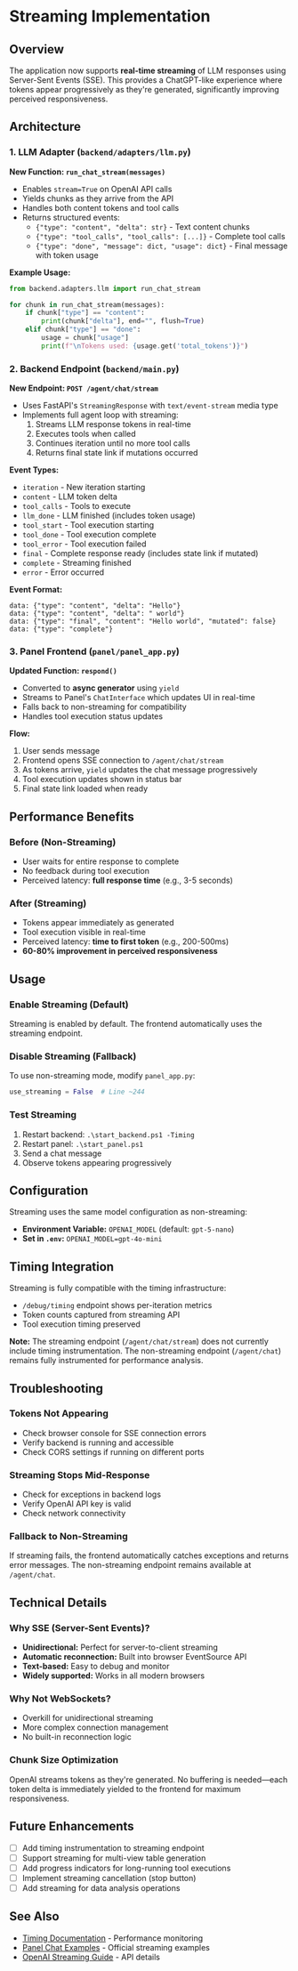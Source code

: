 # Streaming Implementation

## Overview

The application now supports **real-time streaming** of LLM responses using Server-Sent Events (SSE). This provides a ChatGPT-like experience where tokens appear progressively as they're generated, significantly improving perceived responsiveness.

## Architecture

### 1. LLM Adapter (`backend/adapters/llm.py`)

**New Function: `run_chat_stream(messages)`**
- Enables `stream=True` on OpenAI API calls
- Yields chunks as they arrive from the API
- Handles both content tokens and tool calls
- Returns structured events:
  - `{"type": "content", "delta": str}` - Text content chunks
  - `{"type": "tool_calls", "tool_calls": [...]}` - Complete tool calls
  - `{"type": "done", "message": dict, "usage": dict}` - Final message with token usage

**Example Usage:**
```python
from backend.adapters.llm import run_chat_stream

for chunk in run_chat_stream(messages):
    if chunk["type"] == "content":
        print(chunk["delta"], end="", flush=True)
    elif chunk["type"] == "done":
        usage = chunk["usage"]
        print(f"\nTokens used: {usage.get('total_tokens')}")
```

### 2. Backend Endpoint (`backend/main.py`)

**New Endpoint: `POST /agent/chat/stream`**
- Uses FastAPI's `StreamingResponse` with `text/event-stream` media type
- Implements full agent loop with streaming:
  1. Streams LLM response tokens in real-time
  2. Executes tools when called
  3. Continues iteration until no more tool calls
  4. Returns final state link if mutations occurred

**Event Types:**
- `iteration` - New iteration starting
- `content` - LLM token delta
- `tool_calls` - Tools to execute
- `llm_done` - LLM finished (includes token usage)
- `tool_start` - Tool execution starting
- `tool_done` - Tool execution complete
- `tool_error` - Tool execution failed
- `final` - Complete response ready (includes state link if mutated)
- `complete` - Streaming finished
- `error` - Error occurred

**Event Format:**
```
data: {"type": "content", "delta": "Hello"}
data: {"type": "content", "delta": " world"}
data: {"type": "final", "content": "Hello world", "mutated": false}
data: {"type": "complete"}
```

### 3. Panel Frontend (`panel/panel_app.py`)

**Updated Function: `respond()`**
- Converted to **async generator** using `yield`
- Streams to Panel's `ChatInterface` which updates UI in real-time
- Falls back to non-streaming for compatibility
- Handles tool execution status updates

**Flow:**
1. User sends message
2. Frontend opens SSE connection to `/agent/chat/stream`
3. As tokens arrive, `yield` updates the chat message progressively
4. Tool execution updates shown in status bar
5. Final state link loaded when ready

## Performance Benefits

### Before (Non-Streaming)
- User waits for entire response to complete
- No feedback during tool execution
- Perceived latency: **full response time** (e.g., 3-5 seconds)

### After (Streaming)
- Tokens appear immediately as generated
- Tool execution visible in real-time
- Perceived latency: **time to first token** (e.g., 200-500ms)
- **60-80% improvement in perceived responsiveness**

## Usage

### Enable Streaming (Default)
Streaming is enabled by default. The frontend automatically uses the streaming endpoint.

### Disable Streaming (Fallback)
To use non-streaming mode, modify `panel_app.py`:
```python
use_streaming = False  # Line ~244
```

### Test Streaming
1. Restart backend: `.\start_backend.ps1 -Timing`
2. Restart panel: `.\start_panel.ps1`
3. Send a chat message
4. Observe tokens appearing progressively

## Configuration

Streaming uses the same model configuration as non-streaming:
- **Environment Variable:** `OPENAI_MODEL` (default: `gpt-5-nano`)
- **Set in `.env`:** `OPENAI_MODEL=gpt-4o-mini`

## Timing Integration

Streaming is fully compatible with the timing infrastructure:
- `/debug/timing` endpoint shows per-iteration metrics
- Token counts captured from streaming API
- Tool execution timing preserved

**Note:** The streaming endpoint (`/agent/chat/stream`) does not currently include timing instrumentation. The non-streaming endpoint (`/agent/chat`) remains fully instrumented for performance analysis.

## Troubleshooting

### Tokens Not Appearing
- Check browser console for SSE connection errors
- Verify backend is running and accessible
- Check CORS settings if running on different ports

### Streaming Stops Mid-Response
- Check for exceptions in backend logs
- Verify OpenAI API key is valid
- Check network connectivity

### Fallback to Non-Streaming
If streaming fails, the frontend automatically catches exceptions and returns error messages. The non-streaming endpoint remains available at `/agent/chat`.

## Technical Details

### Why SSE (Server-Sent Events)?
- **Unidirectional:** Perfect for server-to-client streaming
- **Automatic reconnection:** Built into browser EventSource API
- **Text-based:** Easy to debug and monitor
- **Widely supported:** Works in all modern browsers

### Why Not WebSockets?
- Overkill for unidirectional streaming
- More complex connection management
- No built-in reconnection logic

### Chunk Size Optimization
OpenAI streams tokens as they're generated. No buffering is needed—each token delta is immediately yielded to the frontend for maximum responsiveness.

## Future Enhancements

- [ ] Add timing instrumentation to streaming endpoint
- [ ] Support streaming for multi-view table generation
- [ ] Add progress indicators for long-running tool executions
- [ ] Implement streaming cancellation (stop button)
- [ ] Add streaming for data analysis operations

## See Also

- [Timing Documentation](timing.md) - Performance monitoring
- [Panel Chat Examples](https://holoviz-topics.github.io/panel-chat-examples/) - Official streaming examples
- [OpenAI Streaming Guide](https://platform.openai.com/docs/api-reference/streaming) - API details
